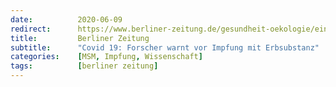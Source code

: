 ```yaml
---
date:          2020-06-09
redirect:      https://www.berliner-zeitung.de/gesundheit-oekologie/ein-forscher-sagt-der-druck-der-oeffentlichkeit-auf-die-impfstoffentwickler-ist-zu-gross-li.84934
title:         Berliner Zeitung
subtitle:      "Covid 19: Forscher warnt vor Impfung mit Erbsubstanz"
categories:    [MSM, Impfung, Wissenschaft]
tags:          [berliner zeitung]
---
```


